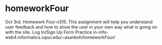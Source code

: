 # homeworkFour

Oct 3rd. Homework Four n315. This assignment will help you understand user feedback and how to show the user in your own way what is going on with the site. Log In/Sign Up Form Practice
in-info-web4.informatics.iupui.edu/~asankoh/homeworkFour/
